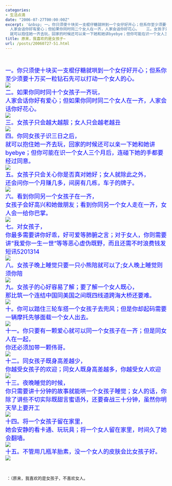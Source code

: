 ```yaml
---
categories:
- 生活点滴
date: "2006-07-27T00:00:00Z"
excerpt: '&nbsp; 一。你只须使十块买一支棍仔糖就哄到一个女仔好开心；但系你至少须要十万买一粒钻石先可以打动一个女人的心。&nbsp;&nbsp;  二。如果你同时同十个女孩子一齐玩，&nbsp;&nbsp;
  人家会话你好有爱心；但如果你同时同二个女人在一齐，人家会话你好花心。   三。女孩子只会越大越靓；女人只会越老越丑  四。你同女孩子识三日之后，&nbsp;&nbsp;
  就可以抱住她一齐去玩，回家的时候还可以亲一下她和她讲byebye；但你可能在识一个女人三个月后，连碰下她的手都要经过同意。  ...'
title: 原来，我喜欢的是女孩子~
url: /posts/20060727-51.html
---
```

&nbsp;  
<span style="font-size: 12px"><br /> <font size="4"><font color="blue">一。你只须使十块买一支棍仔糖就哄到一个女仔好开心；但系你至少须要十万买一粒钻石先可以打动一个女人的心。&nbsp;&nbsp;<br /> <img border="0" onmouseover="if(this.width>screen.width*0.7) {this.resized=true; this.width=screen.width*0.7; this.style.cursor='hand'; this.alt='Click here to open new window\nCTRL+Mouse wheel to zoom in/out';}" src="http://image2.sina.com.cn/dongman/upload/20050308/54/1110212087/mmsource/images/2005/02/22/whzlt022211.jpg" /><br /> 二。如果你同时同十个女孩子一齐玩，&nbsp;&nbsp;<br /> 人家会话你好有爱心；但如果你同时同二个女人在一齐，人家会话你好花心。 <br /> <img border="0" onmouseover="if(this.width>screen.width*0.7) {this.resized=true; this.width=screen.width*0.7; this.style.cursor='hand'; this.alt='Click here to open new window\nCTRL+Mouse wheel to zoom in/out';}" src="http://image2.sina.com.cn/dongman/upload/20050308/54/1110213353/mmsource/images/2005/02/22/whzlt022212.jpg" /><br /> 三。女孩子只会越大越靓；女人只会越老越丑<br /> <img border="0" onmouseover="if(this.width>screen.width*0.7) {this.resized=true; this.width=screen.width*0.7; this.style.cursor='hand'; this.alt='Click here to open new window\nCTRL+Mouse wheel to zoom in/out';}" src="http://image2.sina.com.cn/dongman/upload/20050308/54/1110213410/mmsource/images/2005/02/22/whzlt022213.jpg" /><br /> 四。你同女孩子识三日之后，&nbsp;&nbsp;<br /> 就可以抱住她一齐去玩，回家的时候还可以亲一下她和她讲byebye；但你可能在识一个女人三个月后，连碰下她的手都要经过同意。<br /> <img border="0" onmouseover="if(this.width>screen.width*0.7) {this.resized=true; this.width=screen.width*0.7; this.style.cursor='hand'; this.alt='Click here to open new window\nCTRL+Mouse wheel to zoom in/out';}" src="http://image2.sina.com.cn/dongman/upload/20050308/54/1110213548/mmsource/images/2005/02/22/whzlt022214.jpg" /><br /> 五。女孩子只会关心你是否真对她好；女人就除此之外，&nbsp;&nbsp;<br /> 还会问你一个月赚几多，间房有几栋，车子的牌子。 <br /> <img border="0" onmouseover="if(this.width>screen.width*0.7) {this.resized=true; this.width=screen.width*0.7; this.style.cursor='hand'; this.alt='Click here to open new window\nCTRL+Mouse wheel to zoom in/out';}" src="http://image2.sina.com.cn/dongman/upload/20050308/54/1110213585/mmsource/images/2005/02/22/whzlt022215.jpg" /><br /> 六。看到你同另一个女孩子在一齐，&nbsp;&nbsp;<br /> 女孩子会好高兴和她做朋友；看到你同另一个女人走在一齐，女人会一给你巴掌。<br /> <img border="0" onmouseover="if(this.width>screen.width*0.7) {this.resized=true; this.width=screen.width*0.7; this.style.cursor='hand'; this.alt='Click here to open new window\nCTRL+Mouse wheel to zoom in/out';}" src="http://image2.sina.com.cn/dongman/upload/20050308/54/1110213691/mmsource/images/2005/02/22/whzlt022216.jpg" /><br /> 七。对女孩子，&nbsp;&nbsp;<br /> 你最多需要讲你好乖，好可爱等肺腑之言；对于女人，你则需要讲&ldquo;我爱你一生一世&ldquo;等等恶心虚伪既野，而且还需不时浪费钱发短讯5201314 <br /> <img border="0" onmouseover="if(this.width>screen.width*0.7) {this.resized=true; this.width=screen.width*0.7; this.style.cursor='hand'; this.alt='Click here to open new window\nCTRL+Mouse wheel to zoom in/out';}" src="http://image2.sina.com.cn/dongman/upload/20050308/54/1110213729/mmsource/images/2005/02/22/whzlt022217.jpg" /><br /> 八。女孩子晚上睡觉只要一只小熊陪就可以了;女人晚上睡觉则须你陪&nbsp;&nbsp;<br /> <img border="0" onmouseover="if(this.width>screen.width*0.7) {this.resized=true; this.width=screen.width*0.7; this.style.cursor='hand'; this.alt='Click here to open new window\nCTRL+Mouse wheel to zoom in/out';}" src="http://image2.sina.com.cn/dongman/upload/20050308/54/1110213822/mmsource/images/2005/02/22/whzlt022218.jpg" /><br /> 九。女孩子的心好容易了解；要了解一个女人既心，&nbsp;&nbsp;<br /> 那比筑一个连结中国同美国之间既四线道跨海大桥还要难。 <br /> <img border="0" onmouseover="if(this.width>screen.width*0.7) {this.resized=true; this.width=screen.width*0.7; this.style.cursor='hand'; this.alt='Click here to open new window\nCTRL+Mouse wheel to zoom in/out';}" src="http://image2.sina.com.cn/dongman/upload/20050308/54/1110213943/mmsource/images/2005/02/22/whzlt022219.jpg" /><br /> 十。你可以踏住三轮车搭一个女孩子去兜风；但是你却起码需要一辆摩托先够面载一个女人出去。 <br /> <img border="0" onmouseover="if(this.width>screen.width*0.7) {this.resized=true; this.width=screen.width*0.7; this.style.cursor='hand'; this.alt='Click here to open new window\nCTRL+Mouse wheel to zoom in/out';}" src="http://image2.sina.com.cn/dongman/upload/20050308/54/1110213973/mmsource/images/2005/02/22/whzlt022220.jpg" /><br /> 十一。你只要有一颗爱心就可以同一个女孩子在一齐；但是同女人在一起，&nbsp;&nbsp;<br /> 你还必须加带一颗伟哥。<br /> <img border="0" onmouseover="if(this.width>screen.width*0.7) {this.resized=true; this.width=screen.width*0.7; this.style.cursor='hand'; this.alt='Click here to open new window\nCTRL+Mouse wheel to zoom in/out';}" src="http://image2.sina.com.cn/dongman/upload/20050308/54/1110214025/mmsource/images/2005/02/22/whzlt022221.jpg" /><br /> 十二。同女孩子既身高差越少，&nbsp;&nbsp;<br /> 你越受女孩子的欢迎；同女人既身高差越多，你越受女人欢迎<br /> <img border="0" onmouseover="if(this.width>screen.width*0.7) {this.resized=true; this.width=screen.width*0.7; this.style.cursor='hand'; this.alt='Click here to open new window\nCTRL+Mouse wheel to zoom in/out';}" src="http://image2.sina.com.cn/dongman/upload/20050308/54/1110214173/mmsource/images/2005/02/22/whzlt022222.jpg" /><br /> 十三。夜晚睡觉的时候，&nbsp;&nbsp;<br /> 你只需要讲十分钟的故事就能哄一个女孩子睡觉；女人的话，你除了讲些不切实际既甜言蜜语外，还要奋战三十分钟，虽然你明天早上要开工<br /> <img border="0" onmouseover="if(this.width>screen.width*0.7) {this.resized=true; this.width=screen.width*0.7; this.style.cursor='hand'; this.alt='Click here to open new window\nCTRL+Mouse wheel to zoom in/out';}" src="http://image2.sina.com.cn/dongman/upload/20050308/54/1110214234/mmsource/images/2005/02/22/whzlt022223.jpg" /><br /> 十四。将一个女孩子留在家里，&nbsp;&nbsp;<br /> 她会安静的看卡通、玩玩具；将一个女人留在家里，时间久了她会翻墙。 <br /> <img border="0" onmouseover="if(this.width>screen.width*0.7) {this.resized=true; this.width=screen.width*0.7; this.style.cursor='hand'; this.alt='Click here to open new window\nCTRL+Mouse wheel to zoom in/out';}" src="http://image2.sina.com.cn/dongman/upload/20050308/54/1110214273/mmsource/images/2005/02/22/whzlt022224.jpg" /><br /> 十五。不管用几瓶羊胎素，没一个女人的皮肤会比女孩子好。<br /> <img border="0" onmouseover="if(this.width>screen.width*0.7) {this.resized=true; this.width=screen.width*0.7; this.style.cursor='hand'; this.alt='Click here to open new window\nCTRL+Mouse wheel to zoom in/out';}" src="http://image2.sina.com.cn/dongman/upload/20050308/54/1110214403/mmsource/images/2005/02/22/whzlt022225.jpg" /></font></font></span>

&nbsp;

<font size="2">&nbsp;：（原来，我喜欢的是女孩子，不喜欢女人。</font>